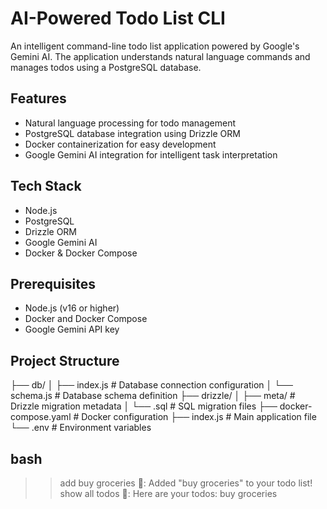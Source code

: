 # AI-Powered Todo List CLI

An intelligent command-line todo list application powered by Google's Gemini AI. The application understands natural language commands and manages todos using a PostgreSQL database.

## Features

- Natural language processing for todo management
- PostgreSQL database integration using Drizzle ORM
- Docker containerization for easy development
- Google Gemini AI integration for intelligent task interpretation

## Tech Stack

- Node.js
- PostgreSQL
- Drizzle ORM
- Google Gemini AI
- Docker & Docker Compose

## Prerequisites

- Node.js (v16 or higher)
- Docker and Docker Compose
- Google Gemini API key

## Project Structure
├── db/
│ ├── index.js # Database connection configuration
│ └── schema.js # Database schema definition
├── drizzle/
│ ├── meta/ # Drizzle migration metadata
│ └── .sql # SQL migration files
├── docker-compose.yaml # Docker configuration
├── index.js # Main application file
└── .env # Environment variables

## bash
>> add buy groceries
🤖: Added "buy groceries" to your todo list!
>> show all todos
🤖: Here are your todos:
buy groceries
